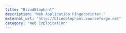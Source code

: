 ```yaml
---
title: "BlindElephant"
description: "Web Application Fingerprinter."
external_url: "http://blindelephant.sourceforge.net"
category: "Web Exploitation"
---
```

